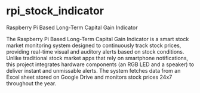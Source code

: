 # rpi_stock_indicator
Raspberry Pi Based Long-Term Capital Gain Indicator


The Raspberry Pi Based Long-Term Capital Gain Indicator is a smart stock market monitoring system designed to continuously track stock prices, providing real-time visual and auditory alerts based on stock conditions. Unlike traditional stock market apps that rely on smartphone notifications, this project integrates hardware components (an RGB LED and a speaker) to deliver instant and unmissable alerts. The system fetches data from an Excel sheet stored on Google Drive and monitors stock prices 24x7 throughout the year.
